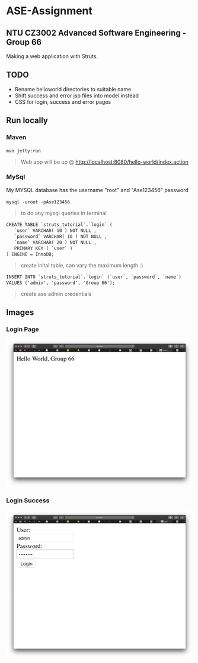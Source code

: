 # ASE-Assignment
## NTU CZ3002 Advanced Software Engineering - Group 66
Making a web application with Struts.

## TODO

- Rename helloworld directories to suitable name
- Shift success and error jsp files into model instead
- CSS for login, success and error pages


## Run locally

### Maven

`mvn jetty:run`

> Web app will be up @ [http://localhost:8080/hello-world/index.action](http://localhost:8080/helloworld/index.action)

### MySql

My MYSQL database has the username "root" and "Ase123456" password

`mysql -uroot -pAse123456`

> to do any mysql queries in terminal

```mysql
CREATE TABLE `struts_tutorial`.`login` (
   `user` VARCHAR( 10 ) NOT NULL ,
   `password` VARCHAR( 10 ) NOT NULL ,
   `name` VARCHAR( 20 ) NOT NULL ,
   PRIMARY KEY ( `user` )
) ENGINE = InnoDB;
```

> create inital table, can vary the maximum length :) 

```mysql
INSERT INTO `struts_tutorial`.`login` (`user`, `password`, `name`)
VALUES ('admin', 'password', 'Group 66');
```

> create ase admin credentials

## Images

### Login Page

![login](./assets/login.png)

### Login Success

![login_success](./assets/success.png)